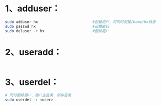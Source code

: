 # 1、adduser：

```bash
sudo adduser hx                         #创建用户，将同时创建/home/hx目录
sudo passwd hx                          #设置密码
sudo deluser -r hx                      #删除用户
```

# 2、useradd：

```bash

```

# 3、userdel：

```bash
# 同时删除用户、用户主目录、邮件目录
sudo userdel -r <user>
```

